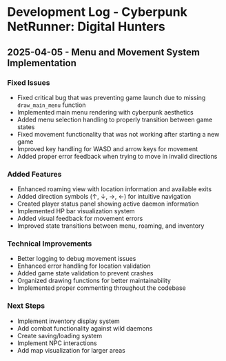 # Development Log - Cyberpunk NetRunner: Digital Hunters

## 2025-04-05 - Menu and Movement System Implementation

### Fixed Issues
- Fixed critical bug that was preventing game launch due to missing `draw_main_menu` function
- Implemented main menu rendering with cyberpunk aesthetics
- Added menu selection handling to properly transition between game states
- Fixed movement functionality that was not working after starting a new game
- Improved key handling for WASD and arrow keys for movement
- Added proper error feedback when trying to move in invalid directions

### Added Features
- Enhanced roaming view with location information and available exits
- Added direction symbols (↑, ↓, →, ←) for intuitive navigation
- Created player status panel showing active daemon information
- Implemented HP bar visualization system
- Added visual feedback for movement errors
- Improved state transitions between menu, roaming, and inventory

### Technical Improvements
- Better logging to debug movement issues
- Enhanced error handling for location validation
- Added game state validation to prevent crashes
- Organized drawing functions for better maintainability
- Implemented proper commenting throughout the codebase

### Next Steps
- Implement inventory display system
- Add combat functionality against wild daemons
- Create saving/loading system
- Implement NPC interactions
- Add map visualization for larger areas